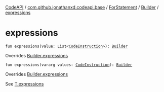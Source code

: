 [CodeAPI](../../../index.md) / [com.github.jonathanxd.codeapi.base](../../index.md) / [ForStatement](../index.md) / [Builder](index.md) / [expressions](.)

# expressions

`fun expressions(value: List<`[`CodeInstruction`](../../../com.github.jonathanxd.codeapi/-code-instruction.md)`>): `[`Builder`](index.md)

Overrides [Builder.expressions](../../-if-expression-holder/-builder/expressions.md)


`fun expressions(vararg values: `[`CodeInstruction`](../../../com.github.jonathanxd.codeapi/-code-instruction.md)`): `[`Builder`](index.md)

Overrides [Builder.expressions](../../-if-expression-holder/-builder/expressions.md)

See [T.expressions](#)


